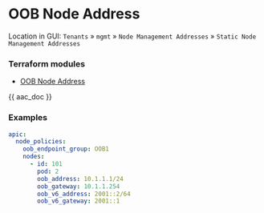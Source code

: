 # OOB Node Address

Location in GUI:
`Tenants` » `mgmt` » `Node Management Addresses` » `Static Node Management Addresses`

### Terraform modules

* [OOB Node Address](https://registry.terraform.io/modules/netascode/oob-node-address/aci/latest)

{{ aac_doc }}

### Examples

```yaml
apic:
  node_policies:
    oob_endpoint_group: OOB1
    nodes:
      - id: 101
        pod: 2
        oob_address: 10.1.1.1/24
        oob_gateway: 10.1.1.254
        oob_v6_address: 2001::2/64
        oob_v6_gateway: 2001::1
```
